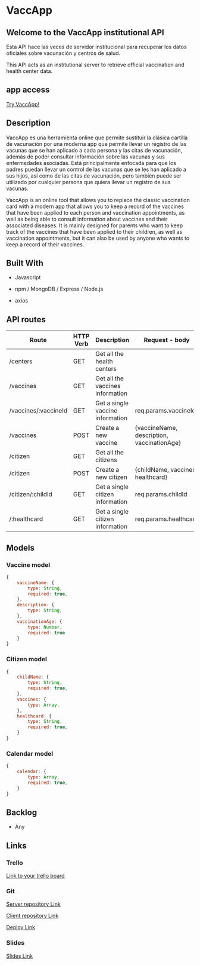 # VaccApp

## Welcome to the VaccApp institutional API

Esta API hace las veces de servidor institucional para recuperar los datos oficiales sobre vacunación y centros de salud.

This API acts as an institutional server to retrieve official vaccination and health center data.

## app access

[Try VaccApp!](https://vaccapp.netlify.app/)

## Description

VaccApp es una herramienta online que permite sustituir la clásica cartilla de vacunación por una moderna app que permite llevar un registro de las vacunas que se han aplicado a cada persona y las citas de vacunación, además de poder consultar información sobre las vacunas y sus enfermedades asociadas. Está principalmente enfocada para que los padres puedan llevar un control de las vacunas que se les han aplicado a sus hijos, así como de las citas de vacunación, pero también puede ser utilizado por cualquier persona que quiera llevar un registro de sus vacunas.

VaccApp is an online tool that allows you to replace the classic vaccination card with a modern app that allows you to keep a record of the vaccines that have been applied to each person and vaccination appointments, as well as being able to consult information about vaccines and their associated diseases. It is mainly designed for parents who want to keep track of the vaccines that have been applied to their children, as well as vaccination appointments, but it can also be used by anyone who wants to keep a record of their vaccines.

## Built With

- Javascript

- npm / MongoDB / Express / Node.js

- axios

## API routes

|     **Route**    | **HTTP Verb** |                     **Description**                    | **Request - body** |
|------------------|---------------|--------------------------------------------------------|--------------------|
| /centers         | GET           | Get all the health centers                             |                    |
| /vaccines        | GET           | Get all the vaccines information                       |                    |
| /vaccines/:vaccineId | GET           | Get a single vaccine information                       | req.params.vaccineId |
| /vaccines        | POST          | Create a new vaccine                                   | {vaccineName, description, vaccinationAge} |
| /citizen        | GET           | Get all the citizens                                   |                    |
| /citizen       | POST          | Create a new citizen                                   | {childName, vaccines, healthcard} |
| /citizen/:childId       | GET           | Get a single citizen information                       | req.params.childId |
| /:healthcard       | GET           | Get a single citizen information                       | req.params.healthcard |

## Models

### Vaccine model

```javascript
{
    vaccineName: {
        type: String,
        required: true,
    },
    description: {
        type: String,
    },
    vaccinationAge: {
        type: Number,
        required: true
    }
}
```

### Citizen model

```javascript
{
    childName: {
        type: String,
        required: true,
    },
    vaccines: {
        type: Array,
    },
    healthcard: {
        type: String,
        required: true,
    }
}
```

### Calendar model

```javascript
{
    calendar: {
        type: Array,
        required: true,
    }
}
```

## Backlog

- Any

## Links

### Trello

[Link to your trello board](https://trello.com/b/s2kDxZgh/vaccapp-backlog)

### Git

[Server repository Link](https://github.com/VaccApp/Server)

[Client repository Link](https://github.com/VaccApp/Client)

[Deploy Link](https://api-madrid.fly.dev/)

### Slides

[Slides Link](https://docs.google.com)
